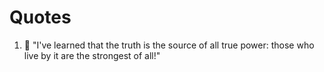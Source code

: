 # Quotes

1. 🌈 "I've learned that the truth is the source of all true power: those who live by it are the strongest of all!"
